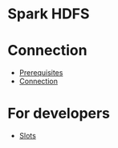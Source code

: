 <a id="spark-hdfs"></a>

# Spark HDFS

# Connection

* [Prerequisites](prerequisites.md)
* [Connection](connection.md)

# For developers

* [Slots](slots.md)
